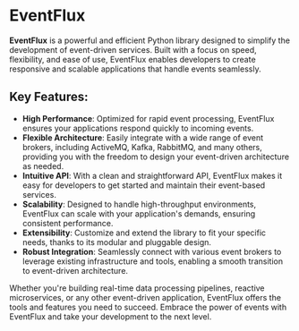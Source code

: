 # EventFlux

**EventFlux** is a powerful and efficient Python library designed to simplify the development of event-driven services. Built with a focus on speed, flexibility, and ease of use, EventFlux enables developers to create responsive and scalable applications that handle events seamlessly.

## Key Features:

- **High Performance**: Optimized for rapid event processing, EventFlux ensures your applications respond quickly to incoming events.
- **Flexible Architecture**: Easily integrate with a wide range of event brokers, including ActiveMQ, Kafka, RabbitMQ, and many others, providing you with the freedom to design your event-driven architecture as needed.
- **Intuitive API**: With a clean and straightforward API, EventFlux makes it easy for developers to get started and maintain their event-based services.
- **Scalability**: Designed to handle high-throughput environments, EventFlux can scale with your application's demands, ensuring consistent performance.
- **Extensibility**: Customize and extend the library to fit your specific needs, thanks to its modular and pluggable design.
- **Robust Integration**: Seamlessly connect with various event brokers to leverage existing infrastructure and tools, enabling a smooth transition to event-driven architecture.

Whether you're building real-time data processing pipelines, reactive microservices, or any other event-driven application, EventFlux offers the tools and features you need to succeed. Embrace the power of events with EventFlux and take your development to the next level.
